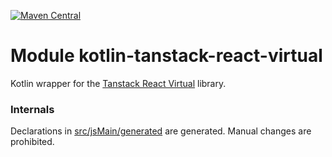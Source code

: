 [![Maven Central](https://img.shields.io/maven-central/v/org.jetbrains.kotlin-wrappers/kotlin-tanstack-react-virtual)](https://search.maven.org/artifact/org.jetbrains.kotlin-wrappers/kotlin-tanstack-react-virtual)

# Module kotlin-tanstack-react-virtual

Kotlin wrapper for the [Tanstack React Virtual](https://github.com/TanStack/virtual) library.

### Internals

Declarations in [src/jsMain/generated](./src/jsMain/generated) are generated.
Manual changes are prohibited.

